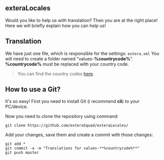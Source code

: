 ## exteraLocales
Would you like to help us with translation? Then you are at the right place!
Here we will briefly explain how you can help us!

## Translation
We have just one file, which is responsible for the settings: `extera.xml`
You will need to create a folder named "values-**%countrycode%**". **%countrycode%** must be replaced with your country code.
> You can find the country codes [here](https://github.com/championswimmer/android-locales).

## How to use a Git?
It's so easy! First you need to install Git (i recommend **cli**) to your PC/device.

Now you need to clone the repository using command:
```
git clone https://github.com/exteraSquad/exteraLocales/
```
Add your changes, save them and create a commit with those changes:
```
git add *
git commit -a -m "Translations for values-**%countrycode%**"
git push master
```

